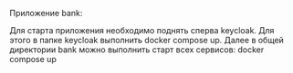 Приложение bank:

Для старта приложения необходимо поднять сперва keycloak.
Для этого в папке keycloak выполнить docker compose up.
Далее в общей директории bank  можно выполнить старт всех сервисов: docker compose up

